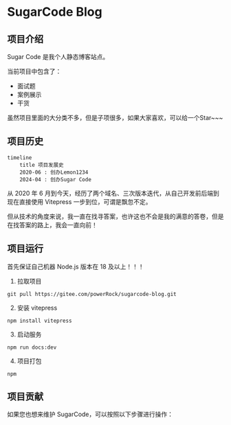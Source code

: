 # SugarCode Blog

## 项目介绍

Sugar Code 是我个人静态博客站点。

当前项目中包含了：
* 面试题
* 案例展示
* 干货

虽然项目里面的大分类不多，但是子项很多，如果大家喜欢，可以给一个Star~~~

## 项目历史

```mermaid
timeline
    title 项目发展史
    2020-06 : 创办Lemon1234
    2024-04 : 创办Sugar Code
```

从 2020 年 6 月到今天，经历了两个域名、三次版本迭代，从自己开发前后端到现在直接使用 Vitepress 一步到位，可谓是飘忽不定。

但从技术的角度来说，我一直在找寻答案，也许这也不会是我的满意的答卷，但是在找答案的路上，我会一直向前！

## 项目运行

首先保证自己机器 Node.js 版本在 18 及以上！！！

1. 拉取项目

```
git pull https://gitee.com/powerRock/sugarcode-blog.git
```

2. 安装 vitepress

```
npm install vitepress
```

3. 启动服务

```
npm run docs:dev
```

4. 项目打包

```
npm 
```

## 项目贡献

如果您也想来维护 SugarCode，可以按照以下步骤进行操作：
